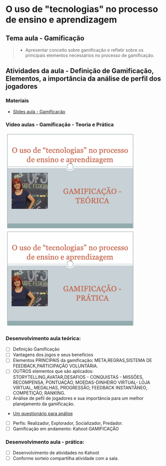 # O uso de "tecnologias" no processo de ensino e aprendizagem
## Tema aula - Gamificação
 
>  * Apresentar conceito sobre gamificação e refletir sobre os principais elementos necessários no processo de gamificação.

## Atividades da aula - Definição de Gamificação, Elementos, a importância da análise de perfil dos jogadores

### Materiais
- [Slides aula - Gamificação](gamificacao.pdf)

### Video aulas  -  Gamificação - Teoria e Prática
[![Aula - Gamificação - Teoria](capa_aula12.png)]()
[![Aula - Gamificação - Prática](capa_aula13.png)]()


### Desenvolvimento aula teórica: 

- [ ] Definição Gamificação
- [ ] Vantagens dos jogos e seus benefícios
- [ ] Elementos PRINCIPAIS da gamificação: META,REGRAS,SISTEMA DE FEEDBACK,PARTICIPAÇÃO VOLUNTÁRIA.
- [ ] OUTROS elementos que são aplicados: STORYTELLING,AVATAR,DESAFIOS - CONQUISTAS - MISSÕES, RECOMPENSA, PONTUAÇÃO, MOEDAS-DINHEIRO VIRTUAL- LOJA VIRTUAL, MEDALHAS, PROGRESSÃO, FEEDBACK INSTANTÂNEO, COMPETIÇÃO, RANKING.
- [ ] Análise de pefil de jogadores e sua importância para um melhor planejamento da gamificação.
- [Um questionário para análise](http://livrogamification.com.br/quiz/)
- [ ] Perfis: Realizador, Explorador, Socializador, Predador.
- [ ] Gamificação em andamento: Kahoot GAMIFICAÇÃO

### Desenvolvimento aula  - prática: 
- [ ]  Desenvolvimento de atividades no Kahoot
- [ ]  Conforme sorteio compartilha atividade com a sala.
